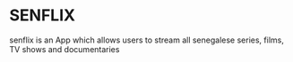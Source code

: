 # SENFLIX
senflix is ​​an App which allows users to stream all senegalese series, films, TV shows and documentaries

